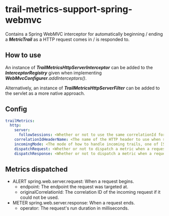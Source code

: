 # trail-metrics-support-spring-webmvc

Contains a Spring WebMVC interceptor for automatically beginning / ending a **_MetricTrail_** as a HTTP request comes in / is responded to.

## How to use

An instance of **_TrailMetricsHttpServerInterceptor_** can be added to the **_InterceptorRegistry_** given when implementing _**WebMvcConfigurer**.addInterceptors()_.

Alternatively, an instance of **_TrailMetricsHttpServerFilter_** can be added to the servlet as a more native approach.

## Config

```yaml
trailMetrics:
  http:
    server:
      followSessions: <Whether or not to use the same correlationId for requests of the same session that do not have a specific ID set, true by default>
    correlationIdHeaderName: <The name of the HTTP header to use when sending correlationIds, 'correlationId' by default>
    incomingMode: <The mode of how to handle incoming trails, one of [STRICT, LENIENT, OPTIONAL], LENIENT by default>
    dispatchRequest: <Whether or not to dispatch a metric when a request is received, false by default>
    dispatchResponse: <Whether or not to dispatch a metric when a request is responded to, false by default>
```

## Metrics dispatched
- ALERT spring.web.server.request: When a request begins.
  - endpoint: The endpoint the request was targeted at.
  - originalCorrelationId: The correlation ID of the incoming request if it could not be used.
- METER spring.web.server.response: When a request ends.
  - operator: The request's run duration in milliseconds.